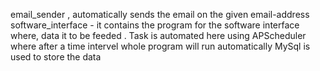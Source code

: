 email_sender , automatically sends the email on the given email-address
software_interface - it contains the program for the software interface where, 
data it to be feeded . Task is automated here using APScheduler where after a 
time intervel whole program will run automatically
MySql is used to store the data 
